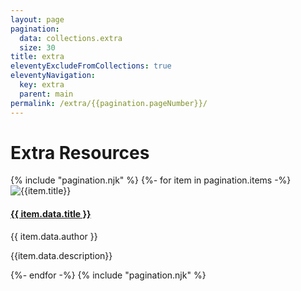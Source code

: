 ```yaml
---
layout: page
pagination:
  data: collections.extra
  size: 30
title: extra
eleventyExcludeFromCollections: true
eleventyNavigation:
  key: extra
  parent: main
permalink: /extra/{{pagination.pageNumber}}/
---
```


<h1 class="mb-3 text-center">Extra Resources</h1>
{% include "pagination.njk" %}
{%- for item in pagination.items -%}
<article class="mb-5 position-relative">
  <div class="row">
    <div class="col-12 col-sm-4">
      <img class="w-100 rounded" src="{{item.data.thumbnail}}" alt="{{item.title}}">
    </div>
    <div class="col">
      <h4>
      <a href="{{item.url | url }}">{{ item.data.title }}</a>
      </h4>
      <p class="font-italic">{{ item.data.author }}</p>
      <p class="mb-0">{{item.data.description}}</p>
    </div>
  </div>
</article>
{%- endfor -%}
{% include "pagination.njk" %}
